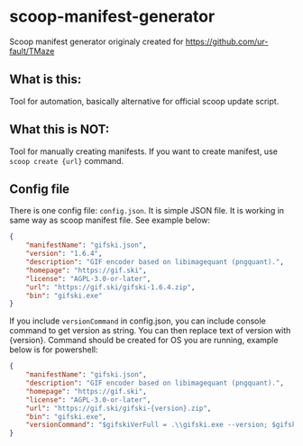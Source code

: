 # scoop-manifest-generator
Scoop manifest generator originaly created for https://github.com/ur-fault/TMaze


## What is this:
Tool for automation, basically alternative for official scoop update script.

## What this is NOT:
Tool for manually creating manifests. If you want to create manifest, use `scoop create {url}` command.

## Config file
There is one config file: `config.json`. It is simple JSON file. It is working in same way as scoop manifest file. See example below:

```JSON
{
    "manifestName": "gifski.json",
    "version": "1.6.4",
    "description": "GIF encoder based on libimagequant (pngquant).",
    "homepage": "https://gif.ski",
    "license": "AGPL-3.0-or-later",
    "url": "https://gif.ski/gifski-1.6.4.zip",
    "bin": "gifski.exe"
}
```

If you include `versionCommand` in config.json, you can include console command to get version as string. You can then replace text of version with {version}. Command should be created for OS you are running, example below is for powershell:
```JSON
{
    "manifestName": "gifski.json",
    "description": "GIF encoder based on libimagequant (pngquant).",
    "homepage": "https://gif.ski",
    "license": "AGPL-3.0-or-later",
    "url": "https://gif.ski/gifski-{version}.zip",
    "bin": "gifski.exe",
    "versionCommand": "$gifskiVerFull = .\\gifski.exe --version; $gifskiVer = $gifskiVerFull.Replace(\"gifski \", \"\"); Write-Output $gifskiVer"
}
```